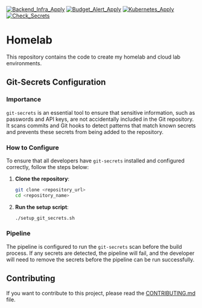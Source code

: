 [![Backend_Infra_Apply](https://github.com/fsavoia/homelab/actions/workflows/infra_backend-apply.yml/badge.svg)](https://github.com/fsavoia/homelab/actions/workflows/infra_backend-apply.yml)
[![Budget_Alert_Apply](https://github.com/fsavoia/homelab/actions/workflows/budget_alert-apply.yml/badge.svg)](https://github.com/fsavoia/homelab/actions/workflows/budget_alert-apply.yml)
[![Kubernetes_Apply](https://github.com/fsavoia/homelab/actions/workflows/kubernetes-apply.yml/badge.svg)](https://github.com/fsavoia/homelab/actions/workflows/kubernetes-apply.yml)
[![Check_Secrets](https://github.com/fsavoia/homelab/actions/workflows/check_secrets.yml/badge.svg)](https://github.com/fsavoia/homelab/actions/workflows/check_secrets.yml)

# Homelab

This repository contains the code to create my homelab and cloud lab environments.

## Git-Secrets Configuration

### Importance

`git-secrets` is an essential tool to ensure that sensitive information, such as passwords and API keys, are not accidentally included in the Git repository. It scans commits and Git hooks to detect patterns that match known secrets and prevents these secrets from being added to the repository.

### How to Configure

To ensure that all developers have `git-secrets` installed and configured correctly, follow the steps below:

1. **Clone the repository**:
   ```bash
   git clone <repository_url>
   cd <repository_name>

1. **Run the setup script**:
   ```bash
   ./setup_git_secrets.sh


### Pipeline

The pipeline is configured to run the `git-secrets` scan before the build process. If any secrets are detected, the pipeline will fail, and the developer will need to remove the secrets before the pipeline can be run successfully.

## Contributing

If you want to contribute to this project, please read the [CONTRIBUTING.md](CONTRIBUTING.md) file.

